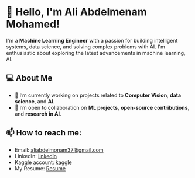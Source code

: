 # 👋 Hello, I'm Ali Abdelmenam Mohamed!

I'm a **Machine Learning Engineer** with a passion for building intelligent systems, data science, and solving complex problems with AI. I'm enthusiastic about exploring the latest advancements in machine learning, AI.

## 💻 About Me

- 🔭 I’m currently working on projects related to **Computer Vision**, **data science**, and **AI**.
- 🤝 I’m open to collaboration on **ML projects**, **open-source contributions**, and **research in AI**.

## 📫 How to reach me:
- Email: [aliabdelmonam37@gmail.com](mailto:aliabdelmonam37@gmail.com)
- LinkedIn: [linkedin](https://www.linkedin.com/in/ali-abdelmenam-750484218/)
- Kaggle account: [kaggle](https://www.kaggle.com/aliabdelmenam)
- My Resume: [Resume](https://drive.google.com/file/d/1tX8fnPUXTycMBCf9hFcfC6wU0EVx2N9V/view?usp=sharing)


